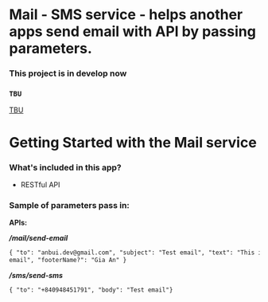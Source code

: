 # Mail - SMS service - helps another apps send email with API by passing parameters.

### This project is in develop now

### `TBU`

[TBU](TBU)

# Getting Started with the Mail service

### **What's included in this app?**

- RESTful API

### **Sample of parameters pass in:**

**APIs:**

**_/mail/send-email_**

```html
{ "to": "anbui.dev@gmail.com", "subject": "Test email", "text": "This is a test
email", "footerName?": "Gia An" }
```

**_/sms/send-sms_**

```html
{ "to": "+840948451791", "body": "Test email"}
```
